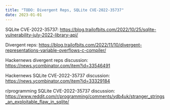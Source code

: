 ```yaml
---
title: "TODO: Divergent Reps, SQLite CVE-2022-35737"
date: 2023-01-01
---
```


SQLite CVE-2022-35737: https://blog.trailofbits.com/2022/10/25/sqlite-vulnerability-july-2022-library-api/

Divergent reps: https://blog.trailofbits.com/2022/11/10/divergent-representations-variable-overflows-c-compiler/

Hackernews divergent reps discussion: https://news.ycombinator.com/item?id=33546491

Hackernews SQLite CVE-2022-35737 discussion: https://news.ycombinator.com/item?id=33329184

r/programming SQLite CVE-2022-35737 discussion: https://www.reddit.com/r/programming/comments/ydb4uk/stranger_strings_an_exploitable_flaw_in_sqlite/
